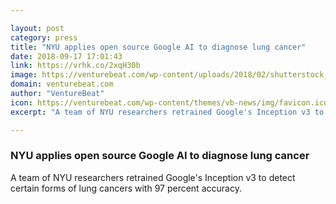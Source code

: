 ```yaml
---

layout: post
category: press
title: "NYU applies open source Google AI to diagnose lung cancer"
date: 2018-09-17 17:01:43
link: https://vrhk.co/2xqH30b
image: https://venturebeat.com/wp-content/uploads/2018/02/shutterstock_400845934-e1519106400227.jpg?fit=1200%2C749&strip=all
domain: venturebeat.com
author: "VentureBeat"
icon: https://venturebeat.com/wp-content/themes/vb-news/img/favicon.ico
excerpt: "A team of NYU researchers retrained Google's Inception v3 to detect certain forms of lung cancers with 97 percent accuracy."

---
```


### NYU applies open source Google AI to diagnose lung cancer

A team of NYU researchers retrained Google's Inception v3 to detect certain forms of lung cancers with 97 percent accuracy.